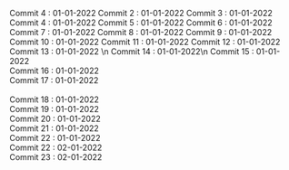 Commit 4 : 01-01-2022
Commit 2 : 01-01-2022
Commit 3 : 01-01-2022
Commit 4 : 01-01-2022
Commit 5 : 01-01-2022
Commit 6 : 01-01-2022
Commit 7 : 01-01-2022
Commit 8 : 01-01-2022
Commit 9 : 01-01-2022<br/>
Commit 10 : 01-01-2022
Commit 11 : 01-01-2022
Commit 12 : 01-01-2022 <br />
Commit 13 : 01-01-2022 \n
Commit 14 : 01-01-2022\n
Commit 15 : 01-01-2022 <br />
Commit 16 : 01-01-2022 <br />
Commit 17 : 01-01-2022 <br />
<br /> Commit 18 : 01-01-2022
<br /> Commit 19 : 01-01-2022
<br /> Commit 20 : 01-01-2022
<br /> Commit 21 : 01-01-2022
<br /> Commit 22 : 01-01-2022
<br /> Commit 22 : 02-01-2022
<br /> Commit 23 : 02-01-2022
